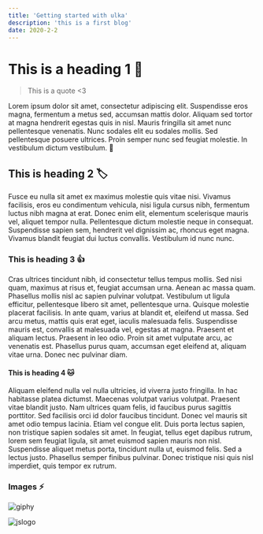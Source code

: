 ```yaml
---
title: 'Getting started with ulka'
description: 'this is a first blog'
date: 2020-2-2
---
```


# This is a heading 1 :dog:

> This is a quote <3

Lorem ipsum dolor sit amet, consectetur adipiscing elit. Suspendisse eros magna, fermentum a metus sed, accumsan mattis dolor. Aliquam sed tortor at magna hendrerit egestas quis in nisl. Mauris fringilla sit amet nunc pellentesque venenatis. Nunc sodales elit eu sodales mollis. Sed pellentesque posuere ultrices. Proin semper nunc sed feugiat molestie. In vestibulum dictum vestibulum. :bug:

## This is heading 2 :label:

Fusce eu nulla sit amet ex maximus molestie quis vitae nisi. Vivamus facilisis, eros eu condimentum vehicula, nisi ligula cursus nibh, fermentum luctus nibh magna at erat. Donec enim elit, elementum scelerisque mauris vel, aliquet tempor nulla. Pellentesque dictum molestie neque in consequat. Suspendisse sapien sem, hendrerit vel dignissim ac, rhoncus eget magna. Vivamus blandit feugiat dui luctus convallis. Vestibulum id nunc nunc.

### This is heading 3 :+1:

Cras ultrices tincidunt nibh, id consectetur tellus tempus mollis. Sed nisi quam, maximus at risus et, feugiat accumsan urna. Aenean ac massa quam. Phasellus mollis nisl ac sapien pulvinar volutpat. Vestibulum ut ligula efficitur, pellentesque libero sit amet, pellentesque urna. Quisque molestie placerat facilisis. In ante quam, varius at blandit et, eleifend ut massa. Sed arcu metus, mattis quis erat eget, iaculis malesuada felis. Suspendisse mauris est, convallis at malesuada vel, egestas at magna. Praesent et aliquam lectus. Praesent in leo odio. Proin sit amet vulputate arcu, ac venenatis est. Phasellus purus quam, accumsan eget eleifend at, aliquam vitae urna. Donec nec pulvinar diam.

#### This is heading 4 :cat:

Aliquam eleifend nulla vel nulla ultricies, id viverra justo fringilla. In hac habitasse platea dictumst. Maecenas volutpat varius volutpat. Praesent vitae blandit justo. Nam ultrices quam felis, id faucibus purus sagittis porttitor. Sed facilisis orci id dolor faucibus tincidunt. Donec vel mauris sit amet odio tempus lacinia. Etiam vel congue elit. Duis porta lectus sapien, non tristique sapien sodales sit amet. In feugiat, tellus eget dapibus rutrum, lorem sem feugiat ligula, sit amet euismod sapien mauris non nisl. Suspendisse aliquet metus porta, tincidunt nulla ut, euismod felis. Sed a lectus justo. Phasellus semper finibus pulvinar. Donec tristique nisi quis nisl imperdiet, quis tempor ex rutrum.

### Images :zap:

![giphy](./giphy.gif)

<img src="{% $assets('./jslogo.png') %}" alt="jslogo" />

